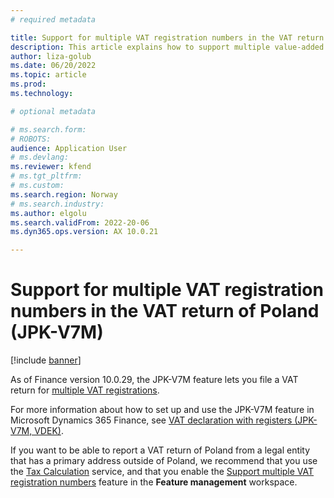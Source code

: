 ```yaml
---
# required metadata

title: Support for multiple VAT registration numbers in the VAT return of Poland
description: This article explains how to support multiple value-added tax (VAT) registration numbers in a VAT return of Poland.
author: liza-golub
ms.date: 06/20/2022
ms.topic: article
ms.prod: 
ms.technology: 

# optional metadata

# ms.search.form: 
# ROBOTS: 
audience: Application User
# ms.devlang: 
ms.reviewer: kfend
# ms.tgt_pltfrm: 
# ms.custom: 
ms.search.region: Norway
# ms.search.industry: 
ms.author: elgolu
ms.search.validFrom: 2022-20-06
ms.dyn365.ops.version: AX 10.0.21

---
```


# Support for multiple VAT registration numbers in the VAT return of Poland (JPK-V7M)

[!include [banner](../includes/banner.md)]

As of Finance version 10.0.29, the JPK-V7M feature lets you file a VAT return for [multiple VAT registrations](emea-multiple-vat-registration-numbers.md). 

For more information about how to set up and use the JPK-V7M feature in Microsoft Dynamics 365 Finance, 
see [VAT declaration with registers (JPK-V7M, VDEK)](emea-pol-vdek.md).

If you want to be able to report a VAT return of Poland from a legal entity that has a primary address outside of Poland, 
we recommend that you use the [Tax Calculation](global-tax-calcuation-service-overview.md) service, 
and that you enable the [Support multiple VAT registration numbers](emea-multiple-vat-registration-numbers.md) 
feature in the **Feature management** workspace. 
